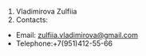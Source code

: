 1. Vladimirova Zulfiia
2. Contacts:
* Email: zulfiia.vladimirova@gmail.com
* Telephone:+7(951)412-55-66